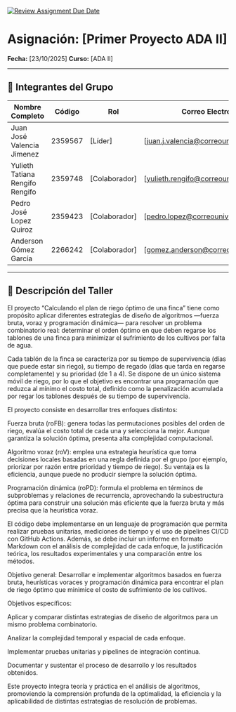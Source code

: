 [![Review Assignment Due Date](https://classroom.github.com/assets/deadline-readme-button-22041afd0340ce965d47ae6ef1cefeee28c7c493a6346c4f15d667ab976d596c.svg)](https://classroom.github.com/a/GxFB-nwe)

# Asignación: [Primer Proyecto ADA II]

**Fecha:** [23/10/2025]
**Curso:** [ADA II]

---

## 👥 Integrantes del Grupo

| Nombre Completo                 | Código   |Rol             |Correo Electrónico                         |
|---------------------------------|----------|----------      |-------------------------------------------|
| Juan José Valencia Jimenez      | 2359567  | [Líder]        | [juan.j.valencia@correounivalle.edu.co]   |
| Yulieth Tatiana Rengifo Rengifo | 2359748  | [Colaborador]  | [yulieth.rengifo@correounivalle.edu.co]   |
| Pedro José Lopez Quiroz         | 2359423  | [Colaborador]  | [pedro.lopez@correounivalle.edu.co]       |
| Anderson Gómez García         | 2266242  | [Colaborador]  | [gomez.anderson@correounivalle.edu.co]       |

---

## 📌 Descripción del Taller
El proyecto “Calculando el plan de riego óptimo de una finca” tiene como propósito aplicar diferentes estrategias de diseño de algoritmos —fuerza bruta, voraz y programación dinámica— para resolver un problema combinatorio real: determinar el orden óptimo en que deben regarse los tablones de una finca para minimizar el sufrimiento de los cultivos por falta de agua.

Cada tablón de la finca se caracteriza por su tiempo de supervivencia (días que puede estar sin riego), su tiempo de regado (días que tarda en regarse completamente) y su prioridad (de 1 a 4). Se dispone de un único sistema móvil de riego, por lo que el objetivo es encontrar una programación que reduzca al mínimo el costo total, definido como la penalización acumulada por regar los tablones después de su tiempo de supervivencia.

El proyecto consiste en desarrollar tres enfoques distintos:

Fuerza bruta (roFB): genera todas las permutaciones posibles del orden de riego, evalúa el costo total de cada una y selecciona la mejor. Aunque garantiza la solución óptima, presenta alta complejidad computacional.

Algoritmo voraz (roV): emplea una estrategia heurística que toma decisiones locales basadas en una regla definida por el grupo (por ejemplo, priorizar por razón entre prioridad y tiempo de riego). Su ventaja es la eficiencia, aunque puede no producir siempre la solución óptima.

Programación dinámica (roPD): formula el problema en términos de subproblemas y relaciones de recurrencia, aprovechando la subestructura óptima para construir una solución más eficiente que la fuerza bruta y más precisa que la heurística voraz.

El código debe implementarse en un lenguaje de programación que permita realizar pruebas unitarias, mediciones de tiempo y el uso de pipelines CI/CD con GitHub Actions. Además, se debe incluir un informe en formato Markdown con el análisis de complejidad de cada enfoque, la justificación teórica, los resultados experimentales y una comparación entre los métodos.

Objetivo general:
Desarrollar e implementar algoritmos basados en fuerza bruta, heurísticas voraces y programación dinámica para encontrar el plan de riego óptimo que minimice el costo de sufrimiento de los cultivos.

Objetivos específicos:

Aplicar y comparar distintas estrategias de diseño de algoritmos para un mismo problema combinatorio.

Analizar la complejidad temporal y espacial de cada enfoque.

Implementar pruebas unitarias y pipelines de integración continua.

Documentar y sustentar el proceso de desarrollo y los resultados obtenidos.

Este proyecto integra teoría y práctica en el análisis de algoritmos, promoviendo la comprensión profunda de la optimalidad, la eficiencia y la aplicabilidad de distintas estrategias de resolución de problemas.